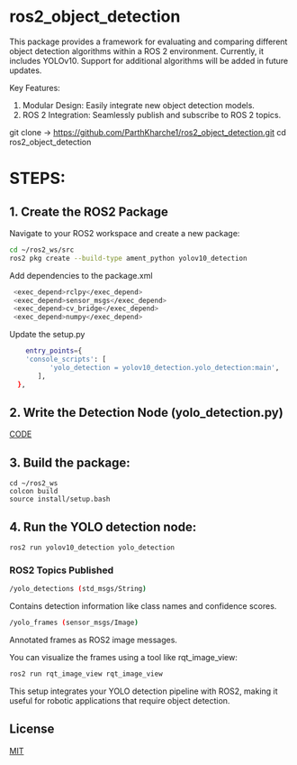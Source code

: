 # ros2_object_detection
This package provides a framework for evaluating and comparing different object detection algorithms within a ROS 2 environment. Currently, it includes YOLOv10. Support for additional algorithms will be added in future updates.

Key Features:
1. Modular Design: Easily integrate new object detection models.
2. ROS 2 Integration: Seamlessly publish and subscribe to ROS 2 topics.

git clone -> https://github.com/ParthKharche1/ros2_object_detection.git
              cd ros2_object_detection

# STEPS:
## 1. Create the ROS2 Package
Navigate to your ROS2 workspace and create a new package:
```bash
cd ~/ros2_ws/src
ros2 pkg create --build-type ament_python yolov10_detection
```

  Add dependencies to the package.xml
  ```bash
   <exec_depend>rclpy</exec_depend>
   <exec_depend>sensor_msgs</exec_depend>
   <exec_depend>cv_bridge</exec_depend>
   <exec_depend>numpy</exec_depend>
```
Update the setup.py
```bash
    entry_points={
    'console_scripts': [
          'yolo_detection = yolov10_detection.yolo_detection:main',
       ],
  },
```

## 2. Write the Detection Node (yolo_detection.py)
[CODE](https://github.com/ParthKharche1/ros2_object_detection/blob/main/yolov10_detection.py)

## 3. Build the package:
    cd ~/ros2_ws
    colcon build
    source install/setup.bash
## 4. Run the YOLO detection node:
    ros2 run yolov10_detection yolo_detection

### ROS2 Topics Published
```bash 
/yolo_detections (std_msgs/String)
```
 Contains detection information like class names and confidence scores.
```bash
/yolo_frames (sensor_msgs/Image)
```
Annotated frames as ROS2 image messages.

You can visualize the frames using a tool like rqt_image_view:
```bash
ros2 run rqt_image_view rqt_image_view
```
This setup integrates your YOLO detection pipeline with ROS2, making it useful for robotic applications that require object detection.

## License

[MIT](https://choosealicense.com/licenses/mit/)







